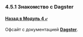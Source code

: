 ### 4.5.1 Знакомство с Dagster

#### [Назад в Модуль 4 ⤶](/DE-101/Module4/readme.md)

Офсайт с документацией **[Dagster](https://docs.dagster.io/)**.